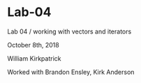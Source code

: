 # Lab-04
Lab 04 / working with vectors and iterators

October 8th, 2018

William Kirkpatrick

Worked with Brandon Ensley, Kirk Anderson


